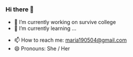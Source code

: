 ### Hi there 👋

<!--
**maariafarelo/maariafarelo** is a ✨ _special_ ✨ repository because its `README.md` (this file) appears on your GitHub profile.
Here are some ideas to get you started:
-->

- 🔭 I’m currently working on survive college
- 🌱 I’m currently learning ...
<!-- 👯 I’m looking to collaborate on .
- 🤔 I’m looking for help with ...
- ⚡ Fun fact: ... 
- 💬 Ask me about ... -->
- 📫 How to reach me: maria190504@gmail.com 
- 😄 Pronouns: She / Her

